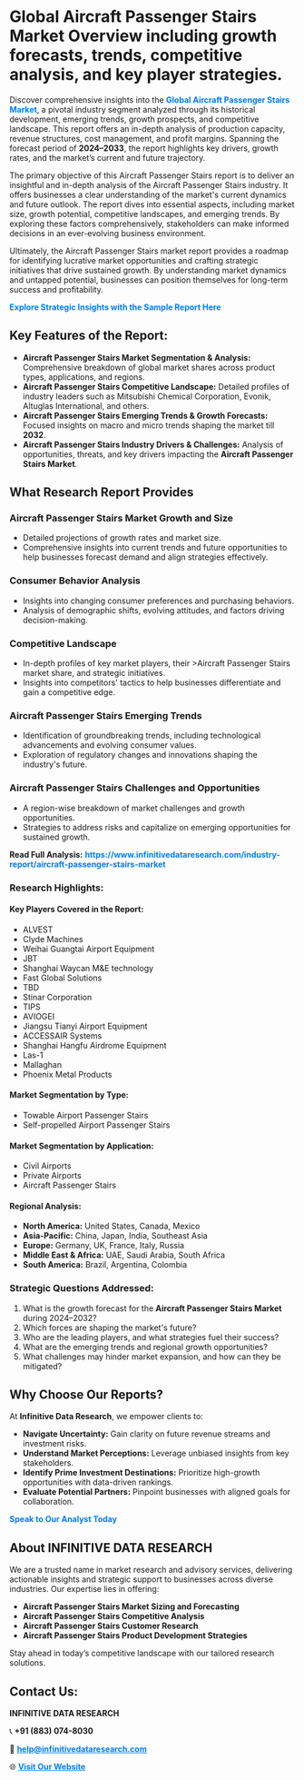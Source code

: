 <h1>Global Aircraft Passenger Stairs Market Overview including growth forecasts, trends, competitive analysis, and key player strategies.</h1>
<p>
Discover comprehensive insights into the 
<a href="https://www.infinitivedataresearch.com/industry-report/aircraft-passenger-stairs-market" rel="dofollow" style="color: #007BFF; text-decoration: none;"><strong>Global Aircraft Passenger Stairs Market</strong></a>, a pivotal industry segment analyzed through its historical development, emerging trends, growth prospects, and competitive landscape. This report offers an in-depth analysis of production capacity, revenue structures, cost management, and profit margins. Spanning the forecast period of <strong>2024–2033</strong>, the report highlights key drivers, growth rates, and the market’s current and future trajectory.
</p>
<p>
The primary objective of this Aircraft Passenger Stairs report is to deliver an insightful and in-depth analysis of the Aircraft Passenger Stairs industry. It offers businesses a clear understanding of the market's current dynamics and future outlook. The report dives into essential aspects, including market size, growth potential, competitive landscapes, and emerging trends. By exploring these factors comprehensively, stakeholders can make informed decisions in an ever-evolving business environment.
</p>
<p>
Ultimately, the Aircraft Passenger Stairs market report provides a roadmap for identifying lucrative market opportunities and crafting strategic initiatives that drive sustained growth. By understanding market dynamics and untapped potential, businesses can position themselves for long-term success and profitability.
</p>
<p>
<a href="https://www.infinitivedataresearch.com/request-sample/reportId=102570" style="color: #007BFF; text-decoration: none;"><strong>Explore Strategic Insights with the Sample Report Here</strong></a>
</p>

<h2>Key Features of the Report:</h2>
<ul>
<li><strong>Aircraft Passenger Stairs Market Segmentation & Analysis:</strong> Comprehensive breakdown of global market shares across product types, applications, and regions.</li>
<li><strong>Aircraft Passenger Stairs Competitive Landscape:</strong> Detailed profiles of industry leaders such as Mitsubishi Chemical Corporation, Evonik, Altuglas International, and others.</li>
<li><strong>Aircraft Passenger Stairs Emerging Trends & Growth Forecasts:</strong> Focused insights on macro and micro trends shaping the market till <strong>2032</strong>.</li>
<li><strong>Aircraft Passenger Stairs Industry Drivers & Challenges:</strong> Analysis of opportunities, threats, and key drivers impacting the <strong>Aircraft Passenger Stairs Market</strong>.</li>
</ul>

<h2>What Research Report Provides</h2>
<h3>Aircraft Passenger Stairs Market Growth and Size</h3>
<ul>
<li>Detailed projections of growth rates and market size.</li>
<li>Comprehensive insights into current trends and future opportunities to help businesses forecast demand and align strategies effectively.</li>
</ul>

<h3>Consumer Behavior Analysis</h3>
<ul>
<li>Insights into changing consumer preferences and purchasing behaviors.</li>
<li>Analysis of demographic shifts, evolving attitudes, and factors driving decision-making.</li>
</ul>

<h3>Competitive Landscape</h3>
<ul>
<li>In-depth profiles of key market players, their >Aircraft Passenger Stairs market share, and strategic initiatives.</li>
<li>Insights into competitors' tactics to help businesses differentiate and gain a competitive edge.</li>
</ul>

<h3>Aircraft Passenger Stairs Emerging Trends</h3>
<ul>
<li>Identification of groundbreaking trends, including technological advancements and evolving consumer values.</li>
<li>Exploration of regulatory changes and innovations shaping the industry's future.</li>
</ul>

<h3>Aircraft Passenger Stairs Challenges and Opportunities</h3>
<ul>
<li>A region-wise breakdown of market challenges and growth opportunities.</li>
<li>Strategies to address risks and capitalize on emerging opportunities for sustained growth.</li>
</ul>
<p><strong>Read Full Analysis:</strong> <a href="https://www.infinitivedataresearch.com/industry-report/aircraft-passenger-stairs-market" rel="dofollow" style="color: #007BFF; text-decoration: none;"><strong>https://www.infinitivedataresearch.com/industry-report/aircraft-passenger-stairs-market</strong></a></p>
<h3>Research Highlights:</h3>
<h4>Key Players Covered in the Report:</h4>
<ul><li>ALVEST</li><li>Clyde Machines</li><li>Weihai Guangtai Airport Equipment</li><li>JBT</li><li>Shanghai Waycan M&amp;E technology</li><li>Fast Global Solutions</li><li>TBD</li><li>Stinar Corporation</li><li>TIPS</li><li>AVIOGEI</li><li>Jiangsu Tianyi Airport Equipment</li><li>ACCESSAIR Systems</li><li>Shanghai Hangfu Airdrome Equipment</li><li>Las-1</li><li>Mallaghan</li><li>Phoenix Metal Products</li></ul>
<h4>Market Segmentation by Type:</h4>
<ul><li>Towable Airport Passenger Stairs</li><li>Self-propelled Airport Passenger Stairs</li></ul>
<h4>Market Segmentation by Application:</h4>
<ul><li>Civil Airports</li><li>Private Airports</li><li>Aircraft Passenger Stairs</li></ul>

<h4>Regional Analysis:</h4>
<ul>
<li><strong>North America:</strong> United States, Canada, Mexico</li>
<li><strong>Asia-Pacific:</strong> China, Japan, India, Southeast Asia</li>
<li><strong>Europe:</strong> Germany, UK, France, Italy, Russia</li>
<li><strong>Middle East & Africa:</strong> UAE, Saudi Arabia, South Africa</li>
<li><strong>South America:</strong> Brazil, Argentina, Colombia</li>
</ul>

<h3>Strategic Questions Addressed:</h3>
<ol>
<li>What is the growth forecast for the <strong>Aircraft Passenger Stairs Market</strong> during 2024–2032?</li>
<li>Which forces are shaping the market's future?</li>
<li>Who are the leading players, and what strategies fuel their success?</li>
<li>What are the emerging trends and regional growth opportunities?</li>
<li>What challenges may hinder market expansion, and how can they be mitigated?</li>
</ol>

<h2>Why Choose Our Reports?</h2>
<p>At <strong>Infinitive Data Research</strong>, we empower clients to:</p>
<ul>
<li><strong>Navigate Uncertainty:</strong> Gain clarity on future revenue streams and investment risks.</li>
<li><strong>Understand Market Perceptions:</strong> Leverage unbiased insights from key stakeholders.</li>
<li><strong>Identify Prime Investment Destinations:</strong> Prioritize high-growth opportunities with data-driven rankings.</li>
<li><strong>Evaluate Potential Partners:</strong> Pinpoint businesses with aligned goals for collaboration.</li>
</ul>
<p><a href="https://www.infinitivedataresearch.com/industry-report/aircraft-passenger-stairs-market" rel="dofollow" style="color: #007BFF; text-decoration: none;"><strong>Speak to Our Analyst Today</strong></a></p>

<h2>About INFINITIVE DATA RESEARCH</h2>
<p>We are a trusted name in market research and advisory services, delivering actionable insights and strategic support to businesses across diverse industries. Our expertise lies in offering:</p>
<ul>
<li><strong>Aircraft Passenger Stairs Market Sizing and Forecasting</strong></li>
<li><strong>Aircraft Passenger Stairs Competitive Analysis</strong></li>
<li><strong>Aircraft Passenger Stairs Customer Research</strong></li>
<li><strong>Aircraft Passenger Stairs Product Development Strategies</strong></li>
</ul>
<p>Stay ahead in today’s competitive landscape with our tailored research solutions.</p>

<h2>Contact Us:</h2>
<p><strong>INFINITIVE DATA RESEARCH</strong></p>
<p>📞 <strong>+91 (883) 074-8030</strong></p>
<p>📧 <strong><a href="mailto:help@infinitivedataresearch.com" style="color: #007BFF;">help@infinitivedataresearch.com</a></strong></p>
<p>🌐 <strong><a href="https://www.infinitivedataresearch.com" rel="dofollow" style="color: #007BFF;">Visit Our Website</a></strong></p>